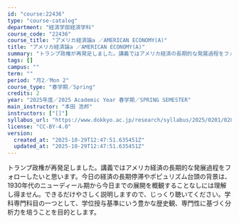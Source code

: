 ```yaml
---
id: "course:22436"
type: "course-catalog"
department: "経済学部経済学科"
course_code: "22436"
course_title: "アメリカ経済論a ／AMERICAN ECONOMY(A)"
title: "アメリカ経済論a ／AMERICAN ECONOMY(A)"
summary: "トランプ政権が再発足しました。講義ではアメリカ経済の長期的な発展過程をフォローしたいと思います。今日の経済の長期停滞やポピュリズム台頭の背景は、1930年代のニューディール期から今日までの展開を概観することなしには理解し得ません。できるだけ…"
tags: []
campus: ""
term: ""
period: "月2／Mon 2"
course_type: "春学期／Spring"
credits: 2
year: "2025年度／2025 Academic Year 春学期／SPRING SEMESTER"
main_instructor: "本田 浩邦"
instructors: ["[]"]
syllabus_url: "https://www.dokkyo.ac.jp/research/syllabus/2025/0201/0201_22436_ja_JP.html"
license: "CC-BY-4.0"
version:
  created_at: "2025-10-29T12:47:51.635451Z"
  updated_at: "2025-10-29T12:47:51.635451Z"
---
```

トランプ政権が再発足しました。講義ではアメリカ経済の長期的な発展過程をフォローしたいと思います。今日の経済の長期停滞やポピュリズム台頭の背景は、1930年代のニューディール期から今日までの展開を概観することなしには理解し得ません。できるだけやさしく説明しますので、じっくり聴いてください。学科専門科目の一つとして、学位授与基準にいう豊かな歴史観、専門性に基づく分析力を培うことを目的とします。
